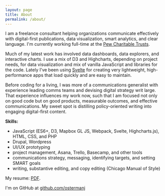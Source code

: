 ```yaml
---
layout: page
title: About
permalink: /about/
---
```


I am a freelance consultant helping organizations communicate effectively with digital-first publications, data visualization, smart analytics, and clear language. I'm currently working full-time at the [Pew Charitable Trusts](https://www.pewtrusts.org).

Much of my latest work has involved data dashboards, data explorers, and interactive charts. I use a mix of D3 and Highcharts, depending on project needs, for data visualization and mix of vanilla JavaScript and libraries for the code. Lately I've been using <a href="https://svelte.dev/">Svelte</a> for creating very lightweight, high-performance apps that load quickly and are easy to maintain.

Before coding for a living, I was more of a communications generalist with experience leading comms teams and devising digital strategy writ large. That experience influences my work now, such that I am focused not only on good code but on good products, measurable outcomes, and effective communications. My sweet spot is distilling policy-oriented writing into engaging digital-first content.

**Skills:** 

- JavaScript (ES6+, D3, Mapbox GL JS, Webpack, Svelte, Highcharts.js), HTML, CSS, and PHP
- Drupal, Wordpress
- UI/UX prototyping
- project management, Asana, Trello, Basecamp, and other tools
- communications strategy, messaging, identifying targets, and setting SMART goals
- writing, substantive editing, and copy editing (Chicago Manual of Style)

My resume: [PDF](../assets/osterman-resume-06-16-20.pdf).

I'm on GitHub at [github.com/ostermanj](http://github.com/ostermanj)